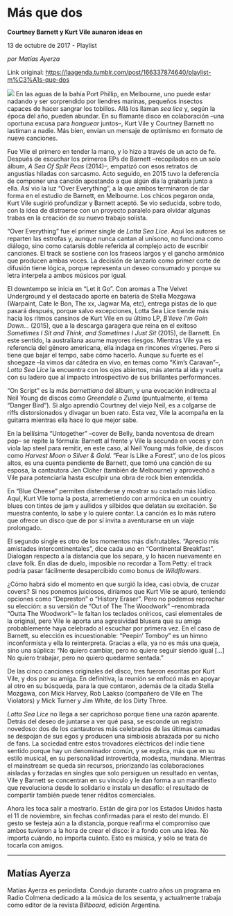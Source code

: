 # Más que dos

**Courtney Barnett y Kurt Vile aunaron ideas en**

13 de octubre de 2017 - Playlist

_por Matías Ayerza_

Link original: https://laagenda.tumblr.com/post/166337874640/playlist-m%C3%A1s-que-dos

![](https://64.media.tumblr.com/d81fe85231a4c4ca3246376710545e61/tumblr_inline_pjzvrqnk7F1t6q87u_500.jpg)
En las aguas de la bahía Port Phillip, en Melbourne, uno puede estar nadando y ser sorprendido por liendres marinas, pequeños insectos capaces de hacer sangrar los tobillos. Allá los llaman *sea lice* y, según la época del año, pueden abundar. En su flamante disco en colaboración –una oportuna excusa para *hanguear* juntos–, Kurt Vile y Courtney Barnett no lastiman a nadie. Más bien, envían un mensaje de optimismo en formato de nueve canciones. 

Fue Vile el primero en tender la mano, y lo hizo a través de un acto de fe. Después de escuchar los primeros EPs de Barnett –recopilados en un solo álbum, *A Sea Of Split Peas* (2014)–, empatizó con esos retratos de angustias hiladas con sarcasmo. Acto seguido, en 2015 tuvo la deferencia de componer una canción apostando a que algún día la grabaría junto a ella. Así vio la luz “Over Everything”, a la que ambos terminaron de dar forma en el estudio de Barnett, en Melbourne. Los chicos pegaron onda, Kurt Vile sugirió profundizar y Barnett aceptó. Se vio seducida, sobre todo, con la idea de distraerse con un proyecto paralelo para olvidar algunas trabas en la creación de su nuevo trabajo solista. 

 “Over Everything” fue el primer single de *Lotta Sea Lice*. Aquí los autores se reparten las estrofas y, aunque nunca cantan al unísono, no funciona como diálogo, sino como catarsis doble referida al complejo acto de escribir canciones. El track se sostiene con los fraseos largos y el gancho armónico que producen ambas voces. La decisión de lanzarlo como primer corte de difusión tiene lógica, porque representa un deseo consumado y porque su letra interpela a ambos músicos por igual. 

El downtempo se inicia en “Let it Go”. Con aromas a The Velvet Underground y el destacado aporte en batería de Stella Mozgawa (Warpaint, Cate le Bon, The xx, Jagwar Ma, etc), entrega pistas de lo que pasará después, porque salvo excepciones, Lotta Sea Lice tiende más hacia los ritmos cansinos de Kurt Vile en su último LP, *B’lieve I’m Goin Down…* (2015), que a la descarga garagera que reina en el exitoso *Sometimes I Sit and Think, and Sometimes I Just Sit* (2015), de Barnett. En este sentido, la australiana asume mayores riesgos. Mientras Vile ya es referencia del género americana, ella indaga en rincones vírgenes. Pero si tiene que bajar el tempo, sabe cómo hacerlo. Aunque su fuerte es el shoegaze –la vimos dar cátedra en vivo, en temas como “Kim’s Caravan”–, *Lotta Sea Lice* la encuentra con los ojos abiertos, más atenta al ida y vuelta con su ladero que al impacto introspectivo de sus brillantes performances. 

 “On Script” es la más *barnettiana* del álbum, y una evocación indirecta al Neil Young de discos como *Greendale* o *Zuma* (puntualmente, el tema “Danger Bird”). Si algo aprendió Courtney del viejo Neil, es a colgarse de riffs distorsionados y divagar un buen rato. Esta vez, Vile la acompaña en la guitarra mientras ella hace lo que mejor sabe. 

En la bellísima “Untogether” –cover de Belly, banda noventosa de dream pop– se repite la fórmula: Barnett al frente y Vile la secunda en voces y con viola lap steel para remitir, en este caso, al Neil Young más folkie, de discos como *Harvest Moon* o *Silver & Gold*. “Fear is Like a Forest”, uno de los picos altos, es una cuenta pendiente de Barnett, que tomó una canción de su esposa, la cantautora Jen Cloher (también de Melbourne) y aprovechó a Vile para potenciarla hasta esculpir una obra de rock bien entendida. 

En “Blue Cheese” permiten distenderse y mostrar su costado más lúdico. Aquí, Kurt Vile toma la posta, arremetiendo con armónica en un country blues con tintes de jam y aullidos y silbidos que delatan su excitación. Se muestra contento, lo sabe y lo quiere contar. La canción es lo más rutero que ofrece un disco que de por sí invita a aventurarse en un viaje prolongado. 

El segundo single es otro de los momentos más disfrutables. “Aprecio mis amistades intercontinentales”, dice cada uno en “Continental Breakfast”. Dialogan respecto a la distancia que los separa, y lo hacen nuevamente en clave folk. En días de duelo, imposible no recordar a Tom Petty: el track podría pasar fácilmente desapercibido como bonus de *Wildflowers*. 

¿Cómo habrá sido el momento en que surgió la idea, casi obvia, de cruzar covers? Si nos ponemos juiciosos, diríamos que Kurt Vile se apuró, teniendo opciones como “Depreston” o “History Eraser”. Pero no podemos reprochar su elección: a su versión de “Out of The The Woodwork” –renombrada “Outta The Woodwork”– le faltan los teclados oníricos, casi elementales de la original, pero Vile le aporta una agresividad blusera que su amiga probablemente haya celebrado al escuchar por primera vez. En el caso de Barnett, su elección es incuestionable: “Peepin’ Tomboy” es un himno inconformista y ella lo reinterpreta. Gracias a ella, ya no es más una queja, sino una súplica: “No quiero cambiar, pero no quiere seguir siendo igual […] No quiero trabajar, pero no quiero quedarme sentada.” 

De las cinco canciones originales del disco, tres fueron escritas por Kurt Vile, y dos por su amiga. En definitiva, la reunión se enfocó más en apoyar al otro en su búsqueda, para la que contaron, además de la citada Stella Mozgawa, con Mick Harvey, Rob Laakso (compañero de Vile en The Violators) y Mick Turner y Jim White, de los Dirty Three. 

*Lotta Sea Lice* no llega a ser caprichoso porque tiene una razón aparente. Detrás del deseo de juntarse a ver qué pasa, se esconde un registro novedoso: dos de los cantautores más celebrados de las últimas camadas se despojan de sus egos y producen una simbiosis abrazada por su nicho de fans. La sociedad entre estos trovadores eléctricos del indie tiene sentido porque hay un denominador común, y se explica, más que en su estilo musical, en su personalidad introvertida, modesta, mundana. Mientras el mainstream se queda sin recursos, priorizando las colaboraciones aisladas y forzadas en singles que solo persiguen un resultado en ventas, Vile y Barnett se concentran en su vínculo y le dan forma a un manifiesto que revoluciona desde lo solidario e instala un desafío: el resultado de compartir también puede tener réditos comerciales. 

Ahora les toca salir a mostrarlo. Están de gira por los Estados Unidos hasta el 11 de noviembre, sin fechas confirmadas para el resto del mundo. El gesto se festeja aún a la distancia, porque reafirma el compromiso que ambos tuvieron a la hora de crear el disco: ir a fondo con una idea. No importa cuándo, no importa cuánto. Esto es música, y sólo se trata de tocarla con amigos. 

  




---

 Matías Ayerza
--------------

 Matías Ayerza es periodista. Condujo durante cuatro años un programa en Radio Colmena dedicado a la música de los sesenta, y actualmente trabaja como editor de la revista *Billboard*, edición Argentina.

